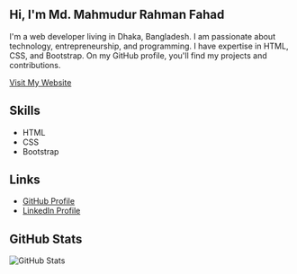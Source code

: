 <!DOCTYPE html>
<html lang="en">
<head>
  <meta charset="UTF-8">
  <link rel="stylesheet" href="https://maxcdn.bootstrapcdn.com/bootstrap/4.0.0/css/bootstrap.min.css">
</head>
<body>
  <section id="introduction" class="container">
    <h1>Hi, I'm Md. Mahmudur Rahman Fahad</h1>
    <p>I'm a web developer living in Dhaka, Bangladesh. I am passionate about technology, entrepreneurship, and programming. I have expertise in HTML, CSS, and Bootstrap. On my GitHub profile, you'll find my projects and contributions.</p>
    <a class="btn btn-primary" href="https://www.fahadmahmud.com">Visit My Website</a>
  </section>
  <section id="skills" class="container">
  <h2>Skills</h2>
  <ul>
    <li>HTML</li>
    <li>CSS</li>
    <li>Bootstrap</li>
    <!-- Add more skills as needed -->
  </ul>
</section>
<section id="links" class="container">
  <h2>Links</h2>
  <ul>
    <li><a href="https://github.com/your-username">GitHub Profile</a></li>
    <li><a href="https://linkedin.com/in/your-profile">LinkedIn Profile</a></li>
    <!-- Add more links to your social profiles or projects -->
  </ul>
</section>
<section id="github-stats" class="container">
  <h2>GitHub Stats</h2>
  <img src="https://github-readme-stats.vercel.app/api?username=your-username&show_icons=true&theme=dark" alt="GitHub Stats">
</section>


</body>
</html>

